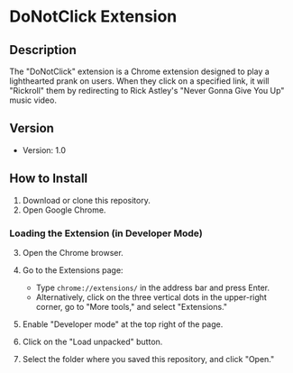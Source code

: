 # DoNotClick Extension

## Description

The "DoNotClick" extension is a Chrome extension designed to play a lighthearted prank on users. When they click on a specified link, it will "Rickroll" them by redirecting to Rick Astley's "Never Gonna Give You Up" music video.

## Version

- Version: 1.0

## How to Install

1. Download or clone this repository.
2. Open Google Chrome.

### Loading the Extension (in Developer Mode)

3. Open the Chrome browser.
4. Go to the Extensions page:
   - Type `chrome://extensions/` in the address bar and press Enter.
   - Alternatively, click on the three vertical dots in the upper-right corner, go to "More tools," and select "Extensions."

5. Enable "Developer mode" at the top right of the page.
6. Click on the "Load unpacked" button.
7. Select the folder where you saved this repository, and click "Open."



